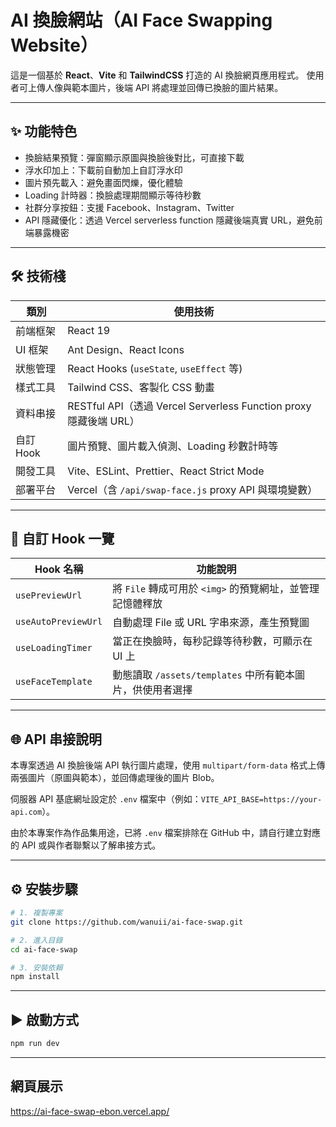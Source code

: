 # AI 換臉網站（AI Face Swapping Website）

這是一個基於 **React**、**Vite** 和 **TailwindCSS** 打造的 AI 換臉網頁應用程式。
使用者可上傳人像與範本圖片，後端 API 將處理並回傳已換臉的圖片結果。

---

## ✨ 功能特色

- 換臉結果預覽：彈窗顯示原圖與換臉後對比，可直接下載
- 浮水印加上：下載前自動加上自訂浮水印
- 圖片預先載入：避免畫面閃爍，優化體驗
- Loading 計時器：換臉處理期間顯示等待秒數
- 社群分享按鈕：支援 Facebook、Instagram、Twitter
- API 隱藏優化：透過 Vercel serverless function 隱藏後端真實 URL，避免前端暴露機密

---

## 🛠️ 技術棧

| 類別      | 使用技術                                                          |
| --------- | ----------------------------------------------------------------- |
| 前端框架  | React 19                                                          |
| UI 框架   | Ant Design、React Icons                                           |
| 狀態管理  | React Hooks (`useState`, `useEffect` 等)                          |
| 樣式工具  | Tailwind CSS、客製化 CSS 動畫                                     |
| 資料串接  | RESTful API（透過 Vercel Serverless Function proxy 隱藏後端 URL） |
| 自訂 Hook | 圖片預覽、圖片載入偵測、Loading 秒數計時等                        |
| 開發工具  | Vite、ESLint、Prettier、React Strict Mode                         |
| 部署平台  | Vercel（含 `/api/swap-face.js` proxy API 與環境變數）             |

---

## 🧩 自訂 Hook 一覽

| Hook 名稱           | 功能說明                                                  |
| ------------------- | --------------------------------------------------------- |
| `usePreviewUrl`     | 將 `File` 轉成可用於 `<img>` 的預覽網址，並管理記憶體釋放 |
| `useAutoPreviewUrl` | 自動處理 File 或 URL 字串來源，產生預覽圖                 |
| `useLoadingTimer`   | 當正在換臉時，每秒記錄等待秒數，可顯示在 UI 上            |
| `useFaceTemplate`   | 動態讀取 `/assets/templates` 中所有範本圖片，供使用者選擇 |

---

## 🌐 API 串接說明

本專案透過 AI 換臉後端 API 執行圖片處理，使用 `multipart/form-data` 格式上傳兩張圖片（原圖與範本），並回傳處理後的圖片 Blob。

伺服器 API 基底網址設定於 `.env` 檔案中（例如：`VITE_API_BASE=https://your-api.com`）。

由於本專案作為作品集用途，已將 `.env` 檔案排除在 GitHub 中，請自行建立對應的 API 或與作者聯繫以了解串接方式。

---

## ⚙️ 安裝步驟

```bash
# 1. 複製專案
git clone https://github.com/wanuii/ai-face-swap.git

# 2. 進入目錄
cd ai-face-swap

# 3. 安裝依賴
npm install
```

---

## ▶️ 啟動方式

```bash
npm run dev
```

---

## 網頁展示

<https://ai-face-swap-ebon.vercel.app/>
